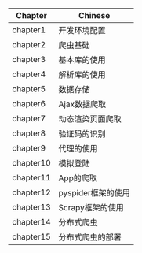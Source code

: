 | Chapter | Chinese |
| ------- | ------- |
| chapter1 | 开发环境配置 |
| chapter2 | 爬虫基础 |
| chapter3 | 基本库的使用 |
| chapter4 | 解析库的使用 |
| chapter5 | 数据存储 |
| chapter6 | Ajax数据爬取 |
| chapter7 | 动态渲染页面爬取 |
| chapter8 | 验证码的识别 |
| chapter9 | 代理的使用 |
| chapter10 | 模拟登陆 |
| chapter11 | App的爬取 |
| chapter12 | pyspider框架的使用 |
| chapter13 | Scrapy框架的使用 |
| chapter14 | 分布式爬虫 |
| chapter15 | 分布式爬虫的部署 |
